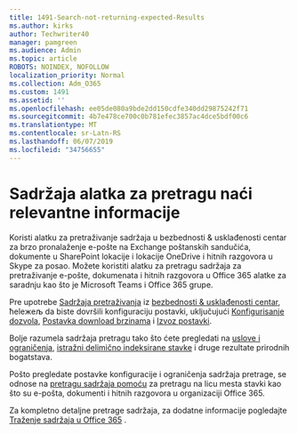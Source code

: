 ```yaml
---
title: 1491-Search-not-returning-expected-Results
ms.author: kirks
author: Techwriter40
manager: pamgreen
ms.audience: Admin
ms.topic: article
ROBOTS: NOINDEX, NOFOLLOW
localization_priority: Normal
ms.collection: Adm_O365
ms.custom: 1491
ms.assetid: ''
ms.openlocfilehash: ee05de080a9bde2dd150cdfe340dd29875242f71
ms.sourcegitcommit: 4b7e478ce700c0b781efec3857ac4dce5bdf00c6
ms.translationtype: MT
ms.contentlocale: sr-Latn-RS
ms.lasthandoff: 06/07/2019
ms.locfileid: "34756655"
---
```

# <a name="content-search-tool-to-find-relevant-info"></a>Sadržaja alatka za pretragu naći relevantne informacije

Koristi alatku za pretraživanje sadržaja u bezbednosti & usklađenosti centar za brzo pronalaženje e-pošte na Exchange poštanskih sandučića, dokumente u SharePoint lokacije i lokacije OneDrive i hitnih razgovora u Skype za posao. Možete koristiti alatku za pretragu sadržaja za pretraživanje e-pošte, dokumenata i hitnih razgovora u Office 365 alatke za saradnju kao što je Microsoft Teams i Office 365 grupe.


Pre upotrebe [Sadržaja pretraživanja](https://sip.protection.office.com/contentsearchbeta?ContentOnly=1) iz [bezbednosti & usklađenosti centar](https://sip.protection.office.com/homepage), ћeleжeљ da biste dovršili konfiguraciju postavki, uključujući [Konfigurisanje dozvola](https://docs.microsoft.com/office365/securitycompliance/permissions-filtering-for-content-search), [Postavka download brzinama](https://docs.microsoft.com/en-us/office365/securitycompliance/increase-download-speeds-when-exporting-ediscovery-results) i [Izvoz postavki](https://docs.microsoft.com/en-us/office365/securitycompliance/disable-reports-when-you-export-content-search-results).

Bolje razumela sadržaja pretragu tako što ćete pregledati na [uslove i ograničenja](https://docs.microsoft.com/office365/securitycompliance/limits-for-content-search), [istražni delimično indeksirane stavke](https://docs.microsoft.com/office365/securitycompliance/investigating-partially-indexed-items-in-ediscovery) i druge rezultate prirodnih bogatstava.

Pošto pregledate postavke konfiguracije i ograničenja sadržaja pretrage, se odnose na [pretragu sadržaja pomoću</a> za pretragu na licu mesta stavki kao što su e-pošta, dokumenti i hitnih razgovora u organizaciji Office 365](https://docs.microsoft.com/office365/securitycompliance/content-search).

Za kompletno detaljne pretrage sadržaja, za dodatne informacije pogledajte [Traženje sadržaja u Office 365](https://docs.microsoft.com/office365/securitycompliance/search-for-content) .
